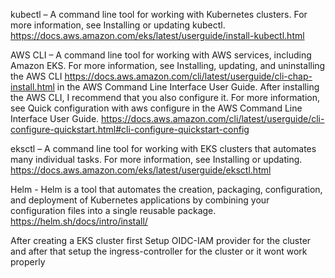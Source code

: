 kubectl – A command line tool for working with Kubernetes clusters. For more information, see Installing or updating kubectl. https://docs.aws.amazon.com/eks/latest/userguide/install-kubectl.html

AWS CLI – A command line tool for working with AWS services, including Amazon EKS. For more information, see Installing, updating, and uninstalling the AWS CLI https://docs.aws.amazon.com/cli/latest/userguide/cli-chap-install.html in the AWS Command Line Interface User Guide.
After installing the AWS CLI, I recommend that you also configure it. For more information, see Quick configuration with aws configure in the AWS Command Line Interface User Guide. https://docs.aws.amazon.com/cli/latest/userguide/cli-configure-quickstart.html#cli-configure-quickstart-config


eksctl – A command line tool for working with EKS clusters that automates many individual tasks. For more information, see Installing or updating. https://docs.aws.amazon.com/eks/latest/userguide/eksctl.html

Helm - Helm is a tool that automates the creation, packaging, configuration, and deployment of Kubernetes applications by combining your configuration files into a single reusable package.
https://helm.sh/docs/intro/install/


After creating a EKS cluster first Setup OIDC-IAM provider for the cluster and after that setup the ingress-controller for the cluster or it wont work properly